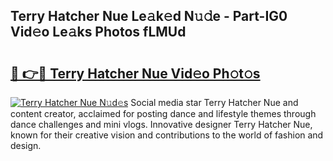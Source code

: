 ## Terry Hatcher Nue Le𝚊k𝚎d N𝚞𝚍e - Part-IG0 Vid𝚎o Le𝚊ks Photos fLMUd

# <h2><a href="http://fb20ow.evod.top/?m=Terry+Hatcher+Nue">🔗 👉🔴 Terry Hatcher Nue Vid𝚎o Ph𝚘t𝚘s</a></h2>

[![Terry Hatcher Nue N𝚞d𝚎s](https://i.imgur.com/8V9OHl7.gif)](http://fb20ow.evod.top/?m=Terry+Hatcher+Nue)
Social media star Terry Hatcher Nue and content creator, acclaimed for posting dance and lifestyle themes through dance challenges and mini vlogs. Innovative designer Terry Hatcher Nue, known for their creative vision and contributions to the world of fashion and design. 
